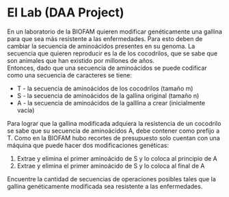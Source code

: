 # El Lab (DAA Project)

En un laboratorio de la BIOFAM quieren modificar genéticamente una gallina para que sea más resistente a las enfermedades. Para esto deben de cambiar la secuencia de aminoácidos presentes en su genoma. La secuencia que quieren reproducir es la de los cocodrilos, que se sabe que son animales que han existido por millones de años.  
Entonces, dado que una secuencia de aminoácidos se puede codificar como una secuencia de caracteres se tiene:  

- T - la secuencia de aminoácidos de los cocodrilos (tamaño m)  
- S - la secuencia de aminoácidos de la gallina original (tamaño n)
- A - la secuencia de aminoácidos de la galllina a crear (inicialmente vacía)

Para lograr que la gallina modificada adquiera la resistencia de un cocodrilo se sabe que su secuencia de aminoácidos A, debe contener como prefijo a T. Como en la BIOFAM hubo recortes de presupuesto solo cuentan con una máquina que puede hacer dos modificaciones genéticas:  
1. Extrae y elimina el primer aminoácido de S y lo coloca al principio de A  
2. Extrae y elimina el primer aminoácido de S y lo coloca al final de A  

Encuentre la cantidad de secuencias de operaciones posibles tales que la gallina genéticamente modificada sea resistente a las enfermedades.
